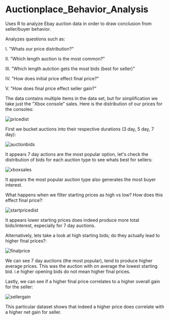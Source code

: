 # Auctionplace_Behavior_Analysis
Uses R to analyze Ebay auction data in order to draw conclusion from seller/buyer behavior.

Analyzes questions such as:

  I. "Whats our price distribution?"

  II. "Which length auction is the most common?"

  III. "Which length autction gets the most bids (best for seller)"

  IV. "How does initial price effect final price?"

  V. "How does final price effect seller gain?"

The data contains multiple items in the data set, but for simplification we take just the "Xbox console" sales.
Here is the distribution of our prices for the consoles: 

![pricedist](https://user-images.githubusercontent.com/34739163/43706849-b849230c-9923-11e8-969d-38ff2bd8ae1f.png)

First we bucket auctions into their respective durations (3 day, 5 day, 7 day): 

![auctionbids](https://user-images.githubusercontent.com/34739163/43706855-bda970fe-9923-11e8-8938-5e460a233ca4.png)

It appears 7 day actions are the most popular option, let's check the distribution of bids for each auction type to see whats best for sellers:

![xboxsales](https://user-images.githubusercontent.com/34739163/43706863-c5117544-9923-11e8-8ecb-6273b2564798.png)

It appears the most popular auction type also generates the most buyer interest.

What happens when we filter starting prices as high vs low?  How does this effect final price?:

![startpricedist](https://user-images.githubusercontent.com/34739163/43706869-c958bf54-9923-11e8-90cf-ada623b36572.png)

It appears lower starting prices does indeed produce more total bids/interest, especially for 7 day auctions.

Alternatively, lets take a look at high starting bids; do they actually lead to higher final prices?:

![finalprice](https://user-images.githubusercontent.com/34739163/43707865-47cf30e6-9926-11e8-8343-4646d91121fa.png)

We can see 7 day auctions (the most popular), tend to produce higher average prices. This was the auction with
on average the lowest starting bid.  i.e higher opening bids do not mean higher final prices.

Lastly, we can see if a higher final price correlates to a higher overall gain for the seller:

![sellergain](https://user-images.githubusercontent.com/34739163/43706875-cc45a86c-9923-11e8-8af7-1c8ddd22dbec.png)

This particular dataset shows that indeed a higher price does correlate with a higher net gain for seller.
